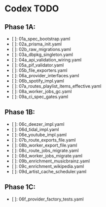 # Codex TODO 

## Phase 1A:

- [ ]: 01a_spec_bootstrap.yaml
- [ ]: 02a_prisma_init.yaml
- [ ]: 02b_raw_migrations.yaml
- [ ]: 03a_dbpkg_singleton.yaml
- [ ]: 04a_api_validation_wiring.yaml
- [ ]: 05a_pif_validator.yaml
- [ ]: 05b_file_exporters.yaml
- [ ]: 06a_provider_interfaces.yaml
- [ ]: 06b_spotify_impl.yaml
- [ ]: 07a_routes_playlist_items_effective.yaml
- [ ]: 08a_worker_jobs_gc.yaml
- [ ]: 09a_ci_spec_gates.yaml

## Phase 1B: 

- [ ]: 06c_deezer_impl.yaml
- [ ]: 06d_tidal_impl.yaml
- [ ]: 06e_youtube_impl.yaml
- [ ]: 07b_route_exports_file.yaml
- [ ]: 08b_worker_export_file.yaml
- [ ]: 08c_route_jobs_migrate.yaml
- [ ]: 08d_worker_jobs_migrate.yaml
- [ ]: 09b_enrichment_musicbrainz.yaml
- [ ]: 09c_enrichment_wikipedia.yaml
- [ ]: 09d_artist_cache_scheduler.yaml

## Phase 1C: 
- [ ]: 06f_provider_factory_tests.yaml
